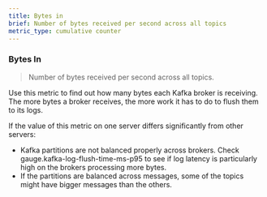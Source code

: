 ```yaml
---
title: Bytes in
brief: Number of bytes received per second across all topics
metric_type: cumulative counter
---
```

### Bytes In

> Number of bytes received per second across all topics.

Use this metric to find out how many bytes each Kafka broker is receiving.
The more bytes a broker receives, the more work it has to do to flush them to its logs.

If the value of this metric on one server differs significantly from other servers:

* Kafka partitions are not balanced properly across brokers. Check gauge.kafka-log-flush-time-ms-p95 to see if log latency is particularly high on the brokers processing more bytes.
* If the partitions are balanced across messages, some of the topics might have bigger messages than the others.
